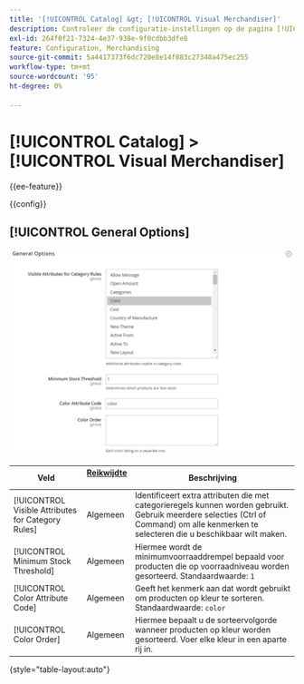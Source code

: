 ```yaml
---
title: '[!UICONTROL Catalog] &gt; [!UICONTROL Visual Merchandiser]'
description: Controleer de configuratie-instellingen op de pagina [!UICONTROL Catalog] &gt; [!UICONTROL Visual Merchandiser] van Commerce Admin.
exl-id: 264f0f21-7324-4e37-938e-9f0cdbb3dfe8
feature: Configuration, Merchandising
source-git-commit: 5a4417373f6dc720e8e14f883c27348a475ec255
workflow-type: tm+mt
source-wordcount: '95'
ht-degree: 0%

---
```


# [!UICONTROL Catalog] > [!UICONTROL Visual Merchandiser]

{{ee-feature}}

{{config}}

## [!UICONTROL General Options]

![&#x200B; Algemene Opties &#x200B;](./assets/catalog-visual-merchandiser-general-options.png)<!-- zoom -->

<!-- [General Options](https://experienceleague.adobe.com/nl/docs/commerce-admin/marketing/merchandising/visual-merch/smart-attributes-configure) -->

| Veld | [&#x200B; Reikwijdte &#x200B;](../../getting-started/websites-stores-views.md#scope-settings) | Beschrijving |
|--- |--- |--- |
| [!UICONTROL Visible Attributes for Category Rules] | Algemeen | Identificeert extra attributen die met categorieregels kunnen worden gebruikt. Gebruik meerdere selecties (Ctrl of Command) om alle kenmerken te selecteren die u beschikbaar wilt maken. |
| [!UICONTROL Minimum Stock Threshold] | Algemeen | Hiermee wordt de minimumvoorraaddrempel bepaald voor producten die op voorraadniveau worden gesorteerd. Standaardwaarde: `1` |
| [!UICONTROL Color Attribute Code] | Algemeen | Geeft het kenmerk aan dat wordt gebruikt om producten op kleur te sorteren. Standaardwaarde: `color` |
| [!UICONTROL Color Order] | Algemeen | Hiermee bepaalt u de sorteervolgorde wanneer producten op kleur worden gesorteerd. Voer elke kleur in een aparte rij in. |

{style="table-layout:auto"}
